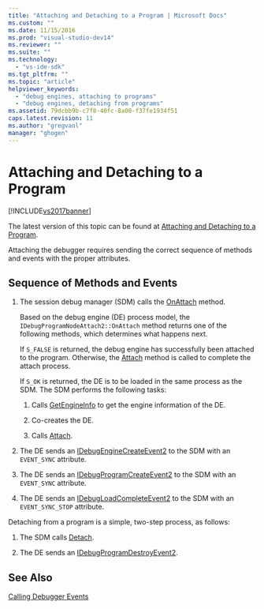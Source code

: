 ```yaml
---
title: "Attaching and Detaching to a Program | Microsoft Docs"
ms.custom: ""
ms.date: 11/15/2016
ms.prod: "visual-studio-dev14"
ms.reviewer: ""
ms.suite: ""
ms.technology: 
  - "vs-ide-sdk"
ms.tgt_pltfrm: ""
ms.topic: "article"
helpviewer_keywords: 
  - "debug engines, attaching to programs"
  - "debug engines, detaching from programs"
ms.assetid: 79dcbb9b-c7f8-40fc-8a00-f37fe1934f51
caps.latest.revision: 11
ms.author: "gregvanl"
manager: "ghogen"
---
```

# Attaching and Detaching to a Program
[!INCLUDE[vs2017banner](../../includes/vs2017banner.md)]

The latest version of this topic can be found at [Attaching and Detaching to a Program](https://docs.microsoft.com/visualstudio/extensibility/debugger/attaching-and-detaching-to-a-program).  
  
Attaching the debugger requires sending the correct sequence of methods and events with the proper attributes.  
  
## Sequence of Methods and Events  
  
1.  The session debug manager (SDM) calls the [OnAttach](../../extensibility/debugger/reference/idebugprogramnodeattach2-onattach.md) method.  
  
     Based on the debug engine (DE) process model, the `IDebugProgramNodeAttach2::OnAttach` method returns one of the following methods, which determines what happens next.  
  
     If `S_FALSE` is returned, the debug engine has successfully been attached to the program. Otherwise, the [Attach](../../extensibility/debugger/reference/idebugengine2-attach.md) method is called to complete the attach process.  
  
     If `S_OK` is returned, the DE is to be loaded in the same process as the SDM. The SDM performs the following tasks:  
  
    1.  Calls [GetEngineInfo](../../extensibility/debugger/reference/idebugprogramnode2-getengineinfo.md) to get the engine information of the DE.  
  
    2.  Co-creates the DE.  
  
    3.  Calls [Attach](../../extensibility/debugger/reference/idebugengine2-attach.md).  
  
2.  The DE sends an [IDebugEngineCreateEvent2](../../extensibility/debugger/reference/idebugenginecreateevent2.md) to the SDM with an `EVENT_SYNC` attribute.  
  
3.  The DE sends an [IDebugProgramCreateEvent2](../../extensibility/debugger/reference/idebugprogramcreateevent2.md) to the SDM with an `EVENT_SYNC` attribute.  
  
4.  The DE sends an [IDebugLoadCompleteEvent2](../../extensibility/debugger/reference/idebugloadcompleteevent2.md) to the SDM with an `EVENT_SYNC_STOP` attribute.  
  
 Detaching from a program is a simple, two-step process, as follows:  
  
1.  The SDM calls [Detach](../../extensibility/debugger/reference/idebugprogram2-detach.md).  
  
2.  The DE sends an [IDebugProgramDestroyEvent2](../../extensibility/debugger/reference/idebugprogramdestroyevent2.md).  
  
## See Also  
 [Calling Debugger Events](../../extensibility/debugger/calling-debugger-events.md)

